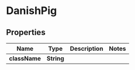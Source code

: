 

# DanishPig


## Properties

| Name | Type | Description | Notes |
|------------ | ------------- | ------------- | -------------|
|**className** | **String** |  |  |


